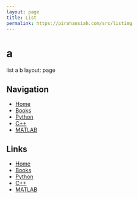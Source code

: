 ```yaml
---
layout: page
title: List
permalink: https://pirahansiah.com/src/listing
---
```



# a  <!-- Corrected Header -->
list 
a 
b
layout: page

## Navigation
- [Home](../index.html)
- [Books](books/list_books.md)
- [Python](python/list_py.md)
- [C++](cpp/list_cpp.md)
- [MATLAB](MATLAB/list_MATLAB.md)

## Links 

- [Home](../index.html)
- [Books](books/list_books.md)
- [Python](python/list_py.md)
- [C++](cpp/list_cpp.md)
- [MATLAB](MATLAB/list_MATLAB.md)
